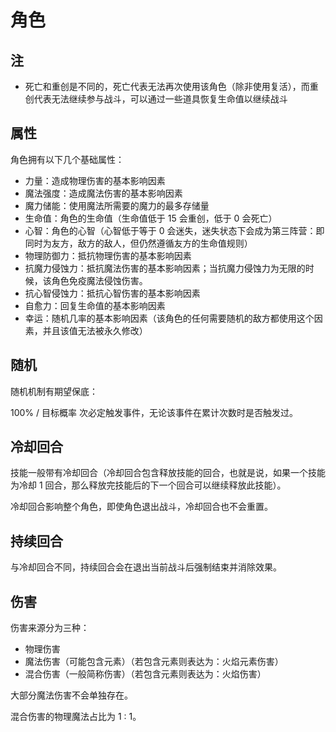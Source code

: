 # 角色

## 注

* 死亡和重创是不同的，死亡代表无法再次使用该角色（除非使用复活），而重创代表无法继续参与战斗，可以通过一些道具恢复生命值以继续战斗

## 属性

角色拥有以下几个基础属性：

* 力量：造成物理伤害的基本影响因素
* 魔法强度：造成魔法伤害的基本影响因素
* 魔力储能：使用魔法所需要的魔力的最多存储量
* 生命值：角色的生命值（生命值低于 15 会重创，低于 0 会死亡）
* 心智：角色的心智（心智低于等于 0 会迷失，迷失状态下会成为第三阵营：即同时为友方，敌方的敌人，但仍然遵循友方的生命值规则）
* 物理防御力：抵抗物理伤害的基本影响因素
* 抗魔力侵蚀力：抵抗魔法伤害的基本影响因素；当抗魔力侵蚀力为无限的时候，该角色免疫魔法侵蚀伤害。
* 抗心智侵蚀力：抵抗心智伤害的基本影响因素
* 自愈力：回复生命值的基本影响因素
* 幸运：随机几率的基本影响因素（该角色的任何需要随机的敌方都使用这个因素，并且该值无法被永久修改）

## 随机

随机机制有期望保底：

100% / 目标概率 次必定触发事件，无论该事件在累计次数时是否触发过。

## 冷却回合

技能一般带有冷却回合（冷却回合包含释放技能的回合，也就是说，如果一个技能为冷却 1 回合，那么释放完技能后的下一个回合可以继续释放此技能）。

冷却回合影响整个角色，即使角色退出战斗，冷却回合也不会重置。

## 持续回合

与冷却回合不同，持续回合会在退出当前战斗后强制结束并消除效果。

## 伤害

伤害来源分为三种：

* 物理伤害
* 魔法伤害（可能包含元素）（若包含元素则表达为：火焰元素伤害）
* 混合伤害（一般简称伤害）（若包含元素则表达为：火焰伤害）

大部分魔法伤害不会单独存在。

混合伤害的物理魔法占比为 1 : 1。